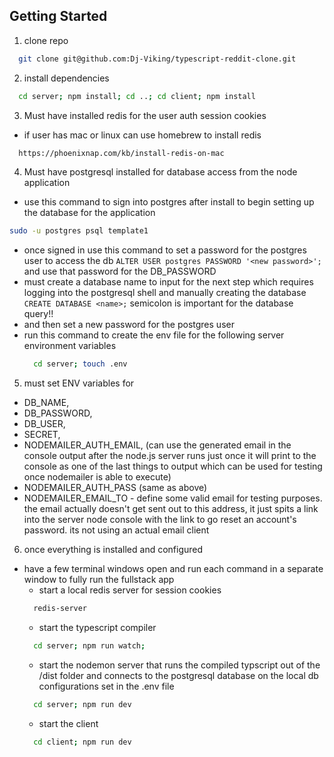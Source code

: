 ## Getting Started
1. clone repo
```sh 
  git clone git@github.com:Dj-Viking/typescript-reddit-clone.git
```
2. install dependencies
```sh
  cd server; npm install; cd ..; cd client; npm install
```
3. Must have installed redis for the user auth session cookies
  - if user has mac or linux can use homebrew to install redis
```sh
  https://phoenixnap.com/kb/install-redis-on-mac
```
4. Must have postgresql installed for database access from the
node application
  - use this command to sign into postgres after install to begin setting up the database for the application
  ```sh 
  sudo -u postgres psql template1
  ```
  - once signed in use this command to set a password for the postgres user to access the db ```ALTER USER postgres PASSWORD '<new password>';``` and use that password for the DB_PASSWORD
  - must create a database name to input for the next step which requires logging into the postgresql shell and manually creating the database ```CREATE DATABASE <name>;``` semicolon is important for the database query!!
  - and then set a new password for the postgres user
  - run this command to create the env file for the following server environment variables
    ```sh
      cd server; touch .env
    ```
5. must set ENV variables for
  - DB_NAME, 
  - DB_PASSWORD, 
  - DB_USER, 
  - SECRET,
  - NODEMAILER_AUTH_EMAIL, (can use the generated email in the console output after the node.js server runs just once it will print to the console as one of the last things to output which can be used for testing once nodemailer is able to execute)
  - NODEMAILER_AUTH_PASS (same as above)
  - NODEMAILER_EMAIL_TO - define some valid email for testing purposes. the email actually doesn't get sent out to this address, it just spits a link into the server node console with the link to go reset an account's password. its not using an actual email client


6. once everything is installed and configured
  - have a few terminal windows open and run each command in a separate window to fully run the fullstack app
    * start a local redis server for session cookies
    ```sh
      redis-server
    ```
    * start the typescript compiler
    ```sh
      cd server; npm run watch;
    ```
    * start the nodemon server that runs the compiled typscript 
    out of the /dist folder and connects to the postgresql database on the local db configurations set in the .env file
    ```sh
      cd server; npm run dev
    ```
    * start the client
    ```sh
      cd client; npm run dev
    ```